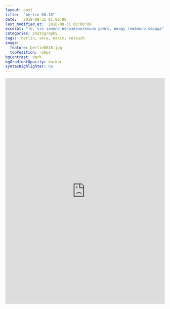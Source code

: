 ```yaml
---
layout: post
title:  "berlin 08.18"
date:   2018-08-31 01:00:00
last_modified_at:  2018-08-31 01:00:00
excerpt: "то, что заняло непозволительно долго, ввиду тяжёлого сердца"
categories: photography
tags:  berlin, vera, maxim, retouch
image:
  feature: berlin0818.jpg
  topPosition: -50px
bgContrast: dark
bgGradientOpacity: darker
syntaxHighlighter: no
---
```



<div style="left: 0; width: 100%; height: 0; position: relative; padding-bottom: 141.4214%;"><iframe src="https://www.behance.net/gallery/86396439/berlin-0918?iframe=1" style="border: 0; top: 0; left: 0; width: 100%; height: 100%; position: absolute;" allowfullscreen></iframe></div>



